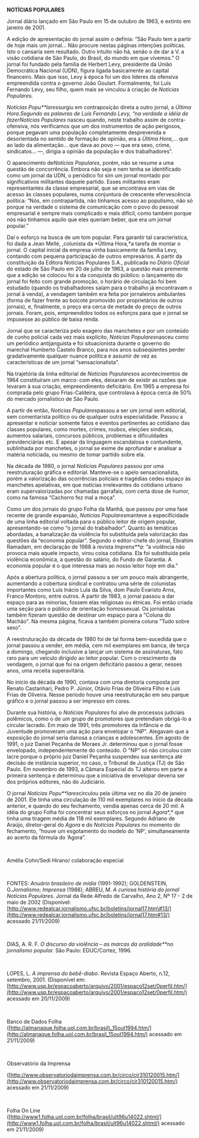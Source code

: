 **NOTÍCIAS POPULARES**

Jornal diário lançado em São Paulo em 15 de outubro de 1963, e extinto
em janeiro de 2001.

A edição de apresentação do jornal assim o definia: “São Paulo tem a
partir de hoje mais um jornal... Não procure nestas páginas intenções
políticas. Isto o cansaria sem resultado. Outro intuito não há, senão o
de dar a V. a visão cotidiana de São Paulo, do Brasil, do mundo em que
vivemos.” O jornal foi fundado pela família de Herbert Levy, presidente
da União Democrática Nacional (UDN), figura ligada basicamente ao
capital financeiro. Mais que isso, Levy à época foi um dos líderes da
ofensiva empreendida contra o governo João Goulart. Formalmente, foi
Luís Fernando Levy, seu filho, quem mais se vinculou à criação de
*Notícias Populares.*

*Notícias Popu**lares*surgiu em contraposição direta a outro jornal, a
*Última Hora.*Segundo as palavras de Luís Fernando Levy, “na verdade a
idéia de fazer*Notícias Populares* nasceu quando, neste trabalho assim
de contra-ofensiva, nós verificamos que um dos instrumentos de ação
perigosos, porque pegavam uma população completamente desprevenida e
desorientada no sentido de formação de opinião, era a *Última Hora*,...
que ao lado da alimentação... que dava ao povo — que era sexo, crime,
sindicatos... —, dirigia a opinião da população e dos trabalhadores”.

O aparecimento de*Notícias Populares*, porém, não se resume a uma
questão de concorrência. Embora não seja e nem tenha se identificado
como um jornal da UDN, o periódico foi sim um jornal montado por
significativos militantes daquele partido. Esses militantes eram
representantes da classe empresarial, que se encontrava em vias de
acesso às classes populares, numa conjuntura de crescente efervescência
política: “Nós, em contrapartida, não tínhamos acesso ao populismo, não
só porque na verdade o sistema de comunicação com o povo do pessoal
empresarial é sempre mais complicado e mais difícil, como também porque
nós não tínhamos aquilo que eles queriam beber, que era um jornal
popular.”

Daí o esforço na busca de um tom popular. Para garantir tal
característica, foi dada a Jean Mellé, ,colunista da *Última Hora,*a
tarefa de montar o jornal. O capital inicial da empresa vinha
basicamente da família Levy, contando com pequena participação de outros
empresários. A partir da constituição da Editora Notícias Populares
S.A., publicada no *Diário Oficial* do estado de São Paulo em 20 de
julho de 1963, a questão mais premente que a edição se colocou foi a da
conquista do público: o lançamento do jornal foi feito com grande
promoção, o horário de circulação foi bem estudado (quando os
trabalhadores saíam para o trabalho já encontravam o jornal à venda), a
vendagem também era feita por jornaleiros ambulantes (forma de fazer
frente ao boicote promovido por proprietários de outros jornais), e,
finalmente, o preço era cerca de metade do preço de outros jornais.
Foram, pois, empreendidos todos os esforços para que o jornal se
impusesse ao público de baixa renda.

Jornal que se caracteriza pelo exagero das manchetes e por um conteúdo
de cunho policial cada vez mais explícito, *Notícias Populares*nasceu
como um periódico antijanguista e foi situacionista durante o governo do
marechal Humberto Castelo Branco, para nos anos subseqüentes perder
gradativamente qualquer nuance política e assumir de vez as
características de um jornal “sensacionalista”.

Na trajetória da linha editorial de *Notícias Populares*os
acontecimentos de 1964 constituíram um marco: com eles, deixaram de
existir as razões que levaram à sua criação, empreendimento deficitário.
Em 1965 a empresa foi comprada pelo grupo Frias-Caldeira, que controlava
à época cerca de 50% do mercado jornalístico de São Paulo.

A partir de então, *Notícias Populares*passou a ser um jornal sem
editorial, sem comentarista político ou de qualquer outra especialidade.
Passou a apresentar e noticiar somente fatos e eventos pertinentes ao
cotidiano das classes populares, como mortes, crimes, roubos, eleições
sindicais, aumentos salariais, concursos públicos, problemas e
dificuldades previdenciárias etc. E apesar da linguagem escandalosa e
contundente, sublinhada por manchetes, o jornal se exime de aprofundar e
analisar a matéria noticiada, ou mesmo de tomar partido sobre ela.

Na década de 1980, o jornal *Notícias Populares* passou por uma
reestruturação gráfica e editorial. Manteve-se o apelo sensacionalista,
porém a valorização das ocorrências policiais e tragédias cedeu espaço
às manchetes apelativas, em que notícias irrelevantes do cotidiano
urbano eram supervalorizadas por chamadas garrafais, com certa dose de
humor, como na famosa “Cachorro fez mal a moça”.

Como um dos jornais do grupo Folha da Manhã, que passou por uma fase
recente de grande expansão, *Notícias Populares*manteve a especificidade
de uma linha editorial voltada para o público leitor de origem popular,
apresentando-se como “o jornal do trabalhador”. Quanto às temáticas
abordadas, a banalização da violência foi substituída pela valorização
das questões da “economia popular”. Segundo o editor-chefe do jornal,
Ebrahim Ramadam, em declaração de 1988 à revista *Imprens**a*: “a
violência não provoca mais aquele impacto, virou coisa cotidiana. Ela
foi substituída pela violência econômica, a questão do salário, do Fundo
de Garantia. A economia popular é o que interessa mais ao nosso leitor
hoje em dia.”

Após a abertura política, o jornal passou a ser um pouco mais
abrangente, aumentando a cobertura sindical e contratou uma série de
colunistas importantes como Luís Inácio Lula da Silva, dom Paulo
Evaristo Arns, Franco Montoro, entre outros. A partir de 1983, o jornal
passou a dar espaço para as minorias, fossem elas religiosas ou étnicas.
Foi então criada uma seção para o público de orientação homossexual. Os
jornalistas também fizeram questão de destinar um espaço para a "Coluna
do Machão". Na mesma página, ficava a também pioneira coluna "Tudo sobre
sexo".

A reestruturação da década de 1980 foi de tal forma bem-sucedida que o
jornal passou a vender, em média, cem mil exemplares em banca, de terça
a domingo, chegando inclusive a lançar um sistema de assinaturas, fato
raro para um veículo dirigido ao leitor popular. Com o crescimento da
vendagem, o jornal que foi na origem deficitário passou a gerar, nesses
anos, uma receita superavitária.

No início da década de 1990, contava com uma diretoria composta por
Renato Castanhari, Pedro P. Júnior, Otávio Frias de Oliveira Filho e
Luís Frias de Oliveira. Nesse período houve uma reestruturação em seu
parque gráfico e o jornal passou a ser impresso em cores.

Durante sua história, o *Notícias Populares* foi alvo de processos
judiciais polêmicos, como o de um grupo de promotores que pretendiam
obrigá-lo a circular lacrado. Em maio de 1991, três promotores da
Infância e da Juventude promoveram uma ação para envelopar o "NP".
Alegavam que a exposição do jornal seria danosa a crianças e
adolescentes. Em agosto de 1991, o juiz Daniel Peçanha de Moraes Jr.
determinou que o jornal fosse envelopado, independentemente do conteúdo.
O "NP" só não circulou com lacre porque o próprio juiz Daniel Peçanha
suspendeu sua sentença até decisão de instância superior, no caso, o
Tribunal de Justiça (TJ) de São Paulo. Em novembro de 1993, a Câmara
Especial do TJ alterou em parte a primeira sentença e determinou que a
iniciativa de envelopar deveria ser dos próprios editores, não do
Judiciário.

O jornal *Notícias Popu**lares*circulou pela última vez no dia 20 de
janeiro de 2001. Ele tinha uma circulação de 110 mil exemplares no
início da década anterior, e quando do seu fechamento, vendia apenas
cerca de 20 mil. A idéia do grupo Folha foi concentrar seus esforços no
jornal *Agora**,* que tinha uma tiragem média de 118 mil exemplares.
Segundo Adriano de Araújo, diretor-geral do *Agora* e do *Notícias
Populares* no momento do fechamento, “houve um esgotamento do modelo do
‘NP’, simultaneamente ao acerto da fórmula do ‘Agora”.

 

Amélia Cohn/Sedi Hirano/ colaboração especial

 

FONTES: *Anuário brasileiro de mídia* (1991-1992); GOLDENSTEIN,
G.*Jornalismo*; *Imprensa* (1988); ABREU, M. *A curiosa história do
jornal Notícias Populares*. Jornal da Rede Alfredo de Carvalho, Ano 2,
Nº 17 - 2 de maio de 2002 (Disponível:
[http://www.redealcar.jornalismo.ufsc.br/boletins/jornal17.htm\#13/](http://www.redealcar.jornalismo.ufsc.br/boletins/jornal17.htm#13/)
acessado 21/11/2009)

 

DIAS, A. R. F. *O discurso da violência – as marcas da oralidade**no
jornalismo popular.* São Paulo: EDUC/Cortez, 1996.

 

LOPES, L. *A imprensa do bebê-diabo*. Revista Espaço Aberto, n.12,
setembro, 2001. (Disponível em:
[http://www.usp.br/espacoaberto/arquivo/2001/espaco12set/0perfil.htm/](http://www.usp.br/espacoaberto/arquivo/2001/espaco12set/0perfil.htm/)
acessado em 20/11/2009)

 

Banco de Dados Folha
([http://almanaque.folha.uol.com.br/brasil\_15out1994.htm/](http://almanaque.folha.uol.com.br/brasil_15out1994.htm/)
acessado em 21/11/2009)

 

Observatório da Imprensa

([http://www.observatoriodaimprensa.com.br/circo/cir310120015.htm/](http://www.observatoriodaimprensa.com.br/circo/cir310120015.htm/)
acessado em 21/11/2009)

 

Folha On Line
([http://www1.folha.uol.com.br/folha/brasil/ult96u14022.shtml/](http://www1.folha.uol.com.br/folha/brasil/ult96u14022.shtml/)
acessado em 21/11/2009)

 

 
